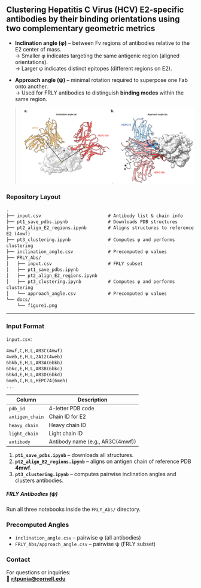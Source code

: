## Clustering Hepatitis C Virus (HCV) **E2-specific antibodies** by their binding orientations using two complementary geometric metrics

- **Inclination angle (φ)** – between Fv regions of antibodies relative to the E2 center of mass.  
  → Smaller φ indicates targeting the same antigenic region (aligned orientations).  
  → Larger φ indicates distinct epitopes (different regions on E2).

- **Approach angle (ψ)** – minimal rotation required to superpose one Fab onto another.  
  → Used for FRLY antibodies to distinguish **binding modes** within the same region.

> ![Clustering overview](docs/figure1.png)


### Repository Layout

```
.
├── input.csv                         # Antibody list & chain info
├── pt1_save_pdbs.ipynb               # Downloads PDB structures
├── pt2_align_E2_regions.ipynb        # Aligns structures to reference E2 (4mwf)
├── pt3_clustering.ipynb              # Computes φ and performs clustering
├── inclination_angle.csv             # Precomputed φ values
├── FRLY_Abs/
│   ├── input.csv                     # FRLY subset
│   ├── pt1_save_pdbs.ipynb
│   ├── pt2_align_E2_regions.ipynb
│   ├── pt3_clustering.ipynb          # Computes ψ and performs clustering
│   └── approach_angle.csv            # Precomputed ψ values
└── docs/
    └── figure1.png           
```

---

### Input Format
 `input.csv`:

```
4mwf,C,H,L,AR3C(4mwf)
4web,E,H,L,2A12(4web)
6bkb,E,H,L,AR3A(6bkb)
6bkc,E,H,L,AR3B(6bkc)
6bkd,E,H,L,AR3D(6bkd)
6meh,C,H,L,HEPC74(6meh)
...
```

| Column | Description |
|--------|--------------|
| `pdb_id` | 4-letter PDB code |
| `antigen_chain` | Chain ID for E2 |
| `heavy_chain` | Heavy chain ID |
| `light_chain` | Light chain ID |
| `antibody` | Antibody name (e.g., AR3C(4mwf)) |

1. **`pt1_save_pdbs.ipynb`** – downloads all structures.  
2. **`pt2_align_E2_regions.ipynb`** – aligns on antigen chain of reference PDB **4mwf**.  
3. **`pt3_clustering.ipynb`** – computes pairwise inclination angles and clusters antibodies.

##### **FRLY Antibodies (ψ)**
Run all three notebooks inside the `FRLY_Abs/` directory.

### Precomputed Angles

- `inclination_angle.csv` – pairwise φ (all antibodies)  
- `FRLY_Abs/approach_angle.csv` – pairwise ψ (FRLY subset)


###  Contact

For questions or inquiries:  
📧 **rjtpunia@cornell.edu**

